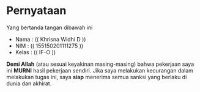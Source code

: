 # Pernyataan

Yang bertanda tangan dibawah ini

* Nama : (( Khrisna Widhi D ))
* NIM : (( 155150201111275 ))
* Kelas : (( IF-O ))

**Demi Allah** (atau sesuai keyakinan masing-masing) bahwa pekerjaan saya ini **MURNI** hasil pekerjaan sendiri. Jika saya melakukan kecurangan dalam melakukan tugas ini, saya **siap** menerima semua sanksi yang berlaku di dunia dan akhirat.
